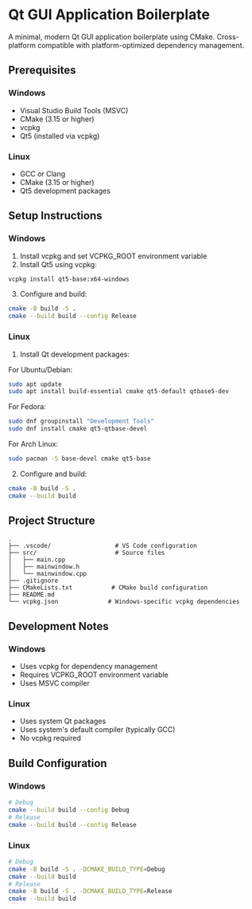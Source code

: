 # Qt GUI Application Boilerplate

A minimal, modern Qt GUI application boilerplate using CMake. Cross-platform compatible with platform-optimized dependency management.

## Prerequisites

### Windows
- Visual Studio Build Tools (MSVC)
- CMake (3.15 or higher)
- vcpkg
- Qt5 (installed via vcpkg)

### Linux
- GCC or Clang
- CMake (3.15 or higher)
- Qt5 development packages

## Setup Instructions

### Windows
1. Install vcpkg and set VCPKG_ROOT environment variable
2. Install Qt5 using vcpkg:
```bash
vcpkg install qt5-base:x64-windows
```
3. Configure and build:
```bash
cmake -B build -S .
cmake --build build --config Release
```

### Linux
1. Install Qt development packages:

For Ubuntu/Debian:
```bash
sudo apt update
sudo apt install build-essential cmake qt5-default qtbase5-dev
```

For Fedora:
```bash
sudo dnf groupinstall "Development Tools"
sudo dnf install cmake qt5-qtbase-devel
```

For Arch Linux:
```bash
sudo pacman -S base-devel cmake qt5-base
```

2. Configure and build:
```bash
cmake -B build -S .
cmake --build build
```

## Project Structure

```
.
├── .vscode/                  # VS Code configuration
├── src/                      # Source files
│   ├── main.cpp
│   ├── mainwindow.h
│   └── mainwindow.cpp
├── .gitignore
├── CMakeLists.txt           # CMake build configuration
├── README.md
└── vcpkg.json              # Windows-specific vcpkg dependencies
```

## Development Notes

### Windows
- Uses vcpkg for dependency management
- Requires VCPKG_ROOT environment variable
- Uses MSVC compiler

### Linux
- Uses system Qt packages
- Uses system's default compiler (typically GCC)
- No vcpkg required

## Build Configuration

### Windows
```bash
# Debug
cmake --build build --config Debug
# Release
cmake --build build --config Release
```

### Linux
```bash
# Debug
cmake -B build -S . -DCMAKE_BUILD_TYPE=Debug
cmake --build build
# Release
cmake -B build -S . -DCMAKE_BUILD_TYPE=Release
cmake --build build
```